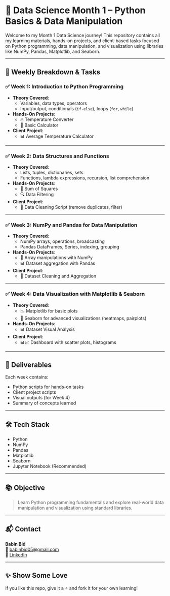 # 🧠 Data Science Month 1 – Python Basics & Data Manipulation

Welcome to my Month 1 Data Science journey! This repository contains all my learning materials, hands-on projects, and client-based tasks focused on Python programming, data manipulation, and visualization using libraries like NumPy, Pandas, Matplotlib, and Seaborn.

---

## 📅 Weekly Breakdown & Tasks

### ✅ Week 1: Introduction to Python Programming
- **Theory Covered**:
  - Variables, data types, operators
  - Input/output, conditionals (`if-else`), loops (`for`, `while`)
- **Hands-On Projects**:
  - 🔥 Temperature Converter
  - 🧮 Basic Calculator
- **Client Project**:
  - 📊 Average Temperature Calculator

---

### ✅ Week 2: Data Structures and Functions
- **Theory Covered**:
  - Lists, tuples, dictionaries, sets
  - Functions, lambda expressions, recursion, list comprehension
- **Hands-On Projects**:
  - 🔢 Sum of Squares
  - 🔍 Data Filtering
- **Client Project**:
  - 🧹 Data Cleaning Script (remove duplicates, filter)

---

### ✅ Week 3: NumPy and Pandas for Data Manipulation
- **Theory Covered**:
  - NumPy arrays, operations, broadcasting
  - Pandas DataFrames, Series, indexing, grouping
- **Hands-On Projects**:
  - 📐 Array manipulations with NumPy
  - 📊 Dataset aggregation with Pandas
- **Client Project**:
  - 🧼 Dataset Cleaning and Aggregation

---

### ✅ Week 4: Data Visualization with Matplotlib & Seaborn
- **Theory Covered**:
  - 📉 Matplotlib for basic plots
  - 🌈 Seaborn for advanced visualizations (heatmaps, pairplots)
- **Hands-On Projects**:
  - 📊 Dataset Visual Analysis
- **Client Project**:
  - 📊📈 Dashboard with scatter plots, histograms

---

## 🧾 Deliverables
Each week contains:
- Python scripts for hands-on tasks
- Client project scripts
- Visual outputs (for Week 4)
- Summary of concepts learned

---

## 🛠️ Tech Stack
- Python
- NumPy
- Pandas
- Matplotlib
- Seaborn
- Jupyter Notebook (Recommended)

---

## 📚 Objective
> Learn Python programming fundamentals and explore real-world data manipulation and visualization using standard libraries.

---

## 📬 Contact
**Babin Bid**  
📧 [babinbid05@gmail.com](mailto:babinbid05@gmail.com)  
🔗 [LinkedIn](https://www.linkedin.com/in/babin-bid-853728293/)

---

## ✨ Show Some Love
If you like this repo, give it a ⭐️ and fork it for your own learning!

